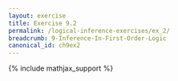 ```yaml
---
layout: exercise
title: Exercise 9.2
permalink: /logical-inference-exercises/ex_2/
breadcrumb: 9-Inference-In-First-Order-Logic
canonical_id: ch9ex2
---
```


{% include mathjax_support %}
